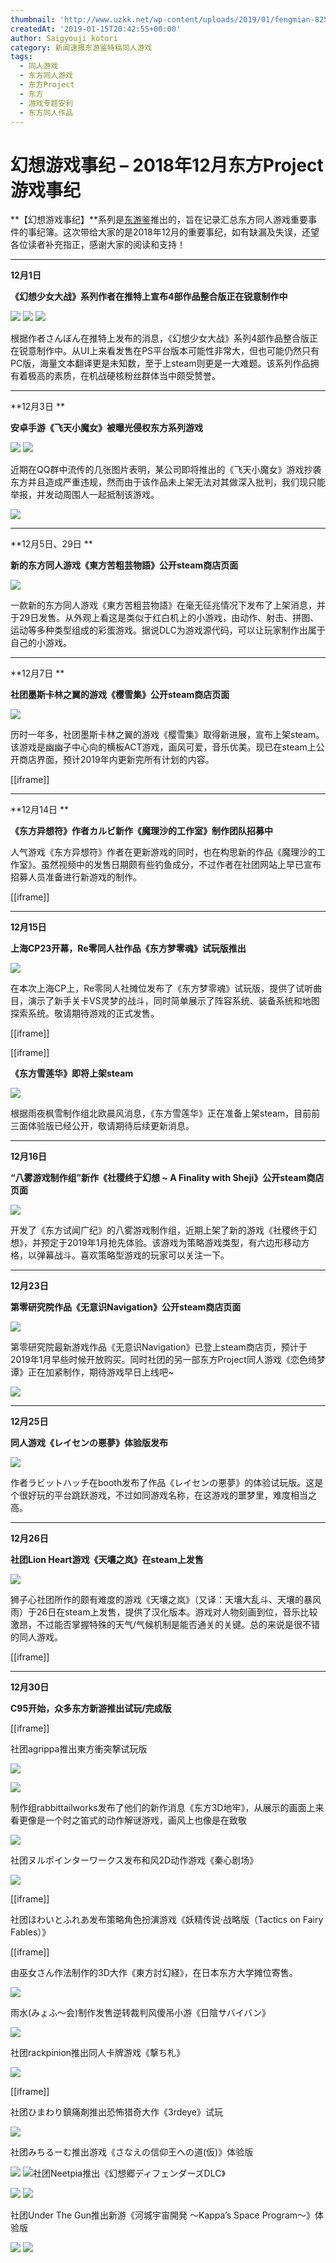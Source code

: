 ```yaml
---
thumbnail: 'http://www.uzkk.net/wp-content/uploads/2019/01/fengmian-825x510.png'
createdAt: '2019-01-15T20:42:55+00:00'
author: Saigyouji kotori
category: 新闻速报东游鉴特稿同人游戏
tags:
  - 同人游戏
  - 东方同人游戏
  - 东方Project
  - 东方
  - 游戏专题安利
  - 东方同人作品
---
```


# 幻想游戏事纪 – 2018年12月东方Project游戏事纪

**【幻想游戏事纪】**系列是[东游鉴](https://space.bilibili.com/364812769?from=search&seid=9147751913259730328)推出的，旨在记录汇总东方同人游戏重要事件的事纪簿。这次带给大家的是2018年12月的重要事纪，如有缺漏及失误，还望各位读者补充指正，感谢大家的阅读和支持！

---

**12月1日**

**《幻想少女大战》系列作者在推特上宣布4部作品整合版正在锐意制作中**

![](http://www.uzkk.net/wp-content/uploads/2019/01/20190115203535.png) ![](http://www.uzkk.net/wp-content/uploads/2019/01/20190115203546.png) ![](http://www.uzkk.net/wp-content/uploads/2019/01/20190115203557.png)

根据作者さんぼん在推特上发布的消息，《幻想少女大战》系列4部作品整合版正在锐意制作中。从UI上来看发售在PS平台版本可能性非常大，但也可能仍然只有PC版，海量文本翻译更是未知数，至于上steam则更是一大难题。该系列作品拥有着极高的素质，在机战硬核粉丝群体当中颇受赞誉。

---

**12月3日 **

**安卓手游《飞天小魔女》被曝光侵权东方系列游戏**

![](http://www.uzkk.net/wp-content/uploads/2019/01/20190115203649.png) ![](http://www.uzkk.net/wp-content/uploads/2019/01/20190115203701.png)

近期在QQ群中流传的几张图片表明，某公司即将推出的《飞天小魔女》游戏抄袭东方并且造成严重违规，然而由于该作品未上架无法对其做深入批判，我们现只能举报，并发动周围人一起抵制该游戏。

[![](http://www.uzkk.net/wp-content/uploads/2019/01/20190115194912.png)](https://www.bilibili.com/read/cv1649004?from=articleDetail)

---

**12月5日、29日 **

**新的东方同人游戏《東方苦粗芸物語》公开steam商店页面**

![](http://www.uzkk.net/wp-content/uploads/2019/01/20190115203715.png)

一款新的东方同人游戏《東方苦粗芸物語》在毫无征兆情况下发布了上架消息，并于29日发售。从外观上看这是类似于红白机上的小游戏，由动作、射击、拼图、运动等多种类型组成的彩蛋游戏。据说DLC为游戏源代码，可以让玩家制作出属于自己的小游戏。

---

**12月7日 **

**社团墨斯卡林之翼的游戏《樱雪集》公开steam商店页面**

![](http://www.uzkk.net/wp-content/uploads/2019/01/20190115203731.png)

历时一年多，社团墨斯卡林之翼的游戏《樱雪集》取得新进展，宣布上架steam。该游戏是幽幽子中心向的横板ACT游戏，画风可爱，音乐优美。现已在steam上公开商店界面，预计2019年内更新完所有计划的内容。

[[iframe]]

---

**12月14日 **

**《东方异想符》作者カルビ新作《魔理沙的工作室》制作团队招募中**

人气游戏《东方异想符》作者在更新游戏的同时，也在构思新的作品《魔理沙的工作室》。虽然视频中的发售日期颇有些钓鱼成分，不过作者在社团网站上早已宣布招募人员准备进行新游戏的制作。

[[iframe]]

---

**12月15日**

**上海CP23开幕，Re零同人社作品《东方梦零魂》试玩版推出**

![](http://www.uzkk.net/wp-content/uploads/2019/01/20190115200309.png)

在本次上海CP上，Re零同人社摊位发布了《东方梦零魂》试玩版，提供了试听曲目，演示了新手关卡VS灵梦的战斗，同时简单展示了阵容系统、装备系统和地图探索系统。敬请期待游戏的正式发售。

[[iframe]]

[[iframe]]

**《东方雪莲华》即将上架steam**

![](http://www.uzkk.net/wp-content/uploads/2019/01/20190115200548.png)

根据雨夜枫雪制作组北欧晨风消息，《东方雪莲华》正在准备上架steam，目前前三面体验版已经公开，敬请期待后续更新消息。

---

**12月16日**

**“八雾游戏制作组”新作《社稷终于幻想 ~ A Finality with Sheji》公开steam商店页面**

![](http://www.uzkk.net/wp-content/uploads/2019/01/20190115200727.png)

开发了《东方试闻广纪》的八雾游戏制作组，近期上架了新的游戏《社稷终于幻想》，并预定于2019年1月抢先体验。该游戏为策略游戏类型，有六边形移动方格，以弹幕战斗。喜欢策略型游戏的玩家可以关注一下。

---

**12月23日**

**第零研究院作品《无意识Navigation》公开steam商店页面**

![](http://www.uzkk.net/wp-content/uploads/2019/01/20190115200741.png)

第零研究院最新游戏作品《无意识Navigation》已登上steam商店页，预计于2019年1月早些时候开放购买。同时社团的另一部东方Project同人游戏《恋色绮梦谭》正在加紧制作，期待游戏早日上线吧~

![](http://www.uzkk.net/wp-content/uploads/2019/01/20190115203837.png)

---

**12月25日**

**同人游戏《レイセンの悪夢》体验版发布**

![](http://www.uzkk.net/wp-content/uploads/2019/01/20190115200941.png)

作者ラビットハッチ在booth发布了作品《レイセンの悪夢》的体验试玩版。这是个很好玩的平台跳跃游戏，不过如同游戏名称，在这游戏的噩梦里，难度相当之高。

---

**12月26日**

**社团Lion Heart游戏《天壤之岚》在steam上发售**

![](http://www.uzkk.net/wp-content/uploads/2019/01/20190115200959.png)

狮子心社团所作的颇有难度的游戏《天壤之岚》（又译：天壤大乱斗、天壤的暴风雨）于26日在steam上发售，提供了汉化版本。游戏对人物刻画到位，音乐比较激昂，不过能否掌握特殊的天气/气候机制是能否通关的关键。总的来说是很不错的同人游戏。

[[iframe]]

---

**12月30日**

**C95开始，众多东方新游推出试玩/完成版**

[[iframe]]

社团agrippa推出東方衝突撃试玩版

![](http://www.uzkk.net/wp-content/uploads/2019/01/20190115201018.png)

![](http://www.uzkk.net/wp-content/uploads/2019/01/20190115201033.png)

制作组rabbittailworks发布了他们的新作消息《东方3D地牢》，从展示的画面上来看更像是一个时之笛式的动作解谜游戏，画风上也像是在致敬

![](http://www.uzkk.net/wp-content/uploads/2019/01/20190115201050.png)

社团ヌルポインターワークス发布和风2D动作游戏《秦心剧场》

![](http://www.uzkk.net/wp-content/uploads/2019/01/20190115201103.png)

[[iframe]]

社团ほわいとふれあ发布策略角色扮演游戏《妖精传说·战略版（Tactics on Fairy Fables）》

[[iframe]]

由巫女さん作法制作的3D大作《東方討幻経》，在日本东方大学摊位寄售。

![](http://www.uzkk.net/wp-content/uploads/2019/01/20190115203922.png)

雨水(みょふ～会)制作发售逆转裁判风傻吊小游《日陰サバイバン》

![](http://www.uzkk.net/wp-content/uploads/2019/01/20190115203933.png)

社团rackpinion推出同人卡牌游戏《撃ち札》

![](http://www.uzkk.net/wp-content/uploads/2019/01/20190115203943.png)

[[iframe]]

社团ひまわり鎮痛剤推出恐怖猎奇大作《3rdeye》试玩

![](http://www.uzkk.net/wp-content/uploads/2019/01/20190115204002.png)

社团みちるーむ推出游戏《さなえの信仰王への道(仮)》体验版

![](http://www.uzkk.net/wp-content/uploads/2019/01/20190115201943.png) ![](http://www.uzkk.net/wp-content/uploads/2019/01/20190115202000.png)社团Neetpia推出《幻想郷ディフェンダーズDLC》

![](http://www.uzkk.net/wp-content/uploads/2019/01/20190115202020.png) ![](http://www.uzkk.net/wp-content/uploads/2019/01/20190115202031.png)

社团Under The Gun推出新游《河城宇宙開発 ～Kappa’s Space Program～》体验版

![](http://www.uzkk.net/wp-content/uploads/2019/01/20190115202041.png) ![](http://www.uzkk.net/wp-content/uploads/2019/01/20190115202055.png)
